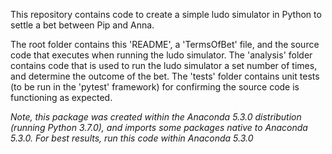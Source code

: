 This repository contains code to create a simple ludo simulator in Python to settle a bet between Pip and Anna.

The root folder contains this 'README', a 'TermsOfBet' file, and the source code that executes when running the ludo simulator. The 'analysis' folder contains code that is used to run the ludo simulator a set number of times, and determine the outcome of the bet. The 'tests' folder contains unit tests (to be run in the 'pytest' framework) for confirming the source code is functioning as expected.

*Note, this package was created within the Anaconda 5.3.0 distribution (running Python 3.7.0), and imports some packages native to Anaconda 5.3.0. For best results, run this code within Anaconda 5.3.0*